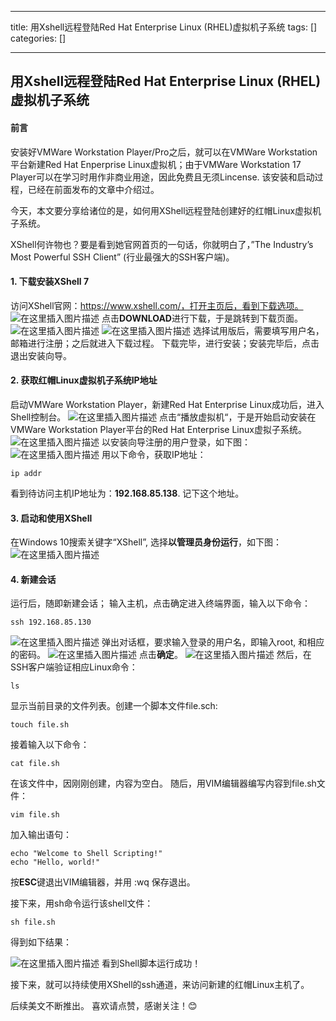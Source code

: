 
--- 
title:  用Xshell远程登陆Red Hat Enterprise Linux (RHEL)虚拟机子系统 
tags: []
categories: [] 

---
## 用Xshell远程登陆Red Hat Enterprise Linux (RHEL)虚拟机子系统

#### 前言

>  
 安装好VMWare Workstation Player/Pro之后，就可以在VMWare Workstation平台新建Red Hat Enperprise Linux虚拟机；由于VMWare Workstation 17 Player可以在学习时用作非商业用途，因此免费且无须Lincense. 该安装和启动过程，已经在前面发布的文章中介绍过。 


今天，本文要分享给诸位的是，如何用XShell远程登陆创建好的红帽Linux虚拟机子系统。

XShell何许物也？要是看到她官网首页的一句话，你就明白了，”The Industry’s Most Powerful SSH Client” (行业最强大的SSH客户端)。

#### 1. 下载安装XShell 7

访问XShell官网：https://www.xshell.com/，打开主页后，看到下载选项。 <img src="https://img-blog.csdnimg.cn/082f86cddfae41c2a7347593b2dc56ff.png" alt="在这里插入图片描述"> 点击**DOWNLOAD**进行下载，于是跳转到下载页面。 <img src="https://img-blog.csdnimg.cn/bb6a048cdb5e456aa72155186e4f24d3.png" alt="在这里插入图片描述"> <img src="https://img-blog.csdnimg.cn/da608849d1284d00a86399b032c3a887.png" alt="在这里插入图片描述"> 选择试用版后，需要填写用户名，邮箱进行注册；之后就进入下载过程。 下载完毕，进行安装；安装完毕后，点击退出安装向导。

#### 2. 获取红帽Linux虚拟机子系统IP地址

启动VMWare Workstation Player，新建Red Hat Enterprise Linux成功后，进入Shell控制台。 <img src="https://img-blog.csdnimg.cn/e4177a8170df433b9ab42b17ca64907c.png" alt="在这里插入图片描述"> 点击“播放虚拟机“，于是开始启动安装在VMWare Workstation Player平台的Red Hat Enterprise Linux虚拟子系统。 <img src="https://img-blog.csdnimg.cn/80f1af395282491ab4fe0b2490868b0f.png" alt="在这里插入图片描述"> 以安装向导注册的用户登录，如下图： <img src="https://img-blog.csdnimg.cn/107f73f426e04bd7a8256d44f7c936d2.png" alt="在这里插入图片描述"> 用以下命令，获取IP地址：

```
ip addr

```

看到待访问主机IP地址为：**192.168.85.138**. 记下这个地址。

#### 3. 启动和使用XShell

在Windows 10搜索关键字“XShell”, 选择**以管理员身份运行**，如下图： <img src="https://img-blog.csdnimg.cn/7413b6247a1545db8a80838423df22a5.png" alt="在这里插入图片描述">

#### 4. 新建会话<img src="https://img-blog.csdnimg.cn/69e797abd34c4b62a896b67a31a1bbf0.png" alt="">

运行后，随即新建会话； 输入主机，点击确定进入终端界面，输入以下命令：

```
ssh 192.168.85.130

```

<img src="https://img-blog.csdnimg.cn/b63387bf24064785816cbb3a11f2b426.png" alt="在这里插入图片描述"> 弹出对话框，要求输入登录的用户名，即输入root, 和相应的密码。 <img src="https://img-blog.csdnimg.cn/d4aab18d4a6948338859f474fa3022bf.png" alt="在这里插入图片描述"> 点击**确定**。 <img src="https://img-blog.csdnimg.cn/5f78bced254048d59badc3f065b01c1f.png" alt="在这里插入图片描述"> 然后，在SSH客户端验证相应Linux命令：

```
ls

```

显示当前目录的文件列表。创建一个脚本文件file.sch:

```
touch file.sh

```

接着输入以下命令：

```
cat file.sh

```

在该文件中，因刚刚创建，内容为空白。 随后，用VIM编辑器编写内容到file.sh文件：

```
vim file.sh

```

加入输出语句：

```
echo "Welcome to Shell Scripting!"
echo "Hello, world!"

```

按**ESC**键退出VIM编辑器，并用 :wq 保存退出。

接下来，用sh命令运行该shell文件：

```
sh file.sh

```

得到如下结果：

<img src="https://img-blog.csdnimg.cn/f84df2966a9a4068b934061285861c9e.png" alt="在这里插入图片描述"> 看到Shell脚本运行成功！

接下来，就可以持续使用XShell的ssh通道，来访问新建的红帽Linux主机了。

后续美文不断推出。 喜欢请点赞，感谢关注！😊
